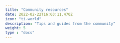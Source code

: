 ```yaml
---
title: "Community resources"
date: 2022-02-22T16:03:11.470Z
icon: "ti-world"
description: "Tips and guides from the community"
weight: 5
type : "docs"
---
```

